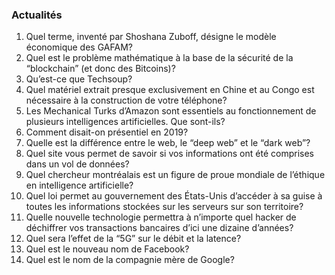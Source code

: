 ### Actualités
1. Quel terme, inventé par Shoshana Zuboff, désigne le modèle économique des GAFAM?
2. Quel est le problème mathématique à la base de la sécurité de la “blockchain” (et donc des Bitcoins)?
3. Qu’est-ce que Techsoup?
4. Quel matériel extrait presque exclusivement en Chine et au Congo est nécessaire à la construction de votre téléphone?
5. Les Mechanical Turks d’Amazon sont essentiels au fonctionnement de plusieurs intelligences artificielles. Que sont-ils?
6. Comment disait-on présentiel en 2019?
7. Quelle est la différence entre le web, le “deep web” et le “dark web”?
8. Quel site vous permet de savoir si vos informations ont été comprises dans un vol de données?
9. Quel chercheur montréalais est un figure de proue mondiale de l’éthique en intelligence artificielle?
10. Quel loi permet au gouvernement des États-Unis d’accéder à sa guise à toutes les informations stockées sur les serveurs sur son territoire?
11. Quelle nouvelle technologie permettra à n’importe quel hacker de déchiffrer vos transactions bancaires d’ici une dizaine d’années?
12. Quel sera l’effet de la “5G” sur le débit et la latence?
13. Quel est le nouveau nom de Facebook?
14. Quel est le nom de la compagnie mère de Google?
